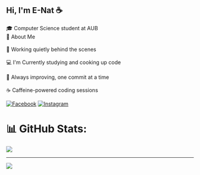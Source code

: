 ## Hi, I'm E-Nat ☕️
🎓 Computer Science student at AUB 
<br> 💫 About Me <br/>
<br>🔧 Working quietly behind the scenes <br>
<br>💻 I'm Currently studying and cooking up code</br>
<br>🌱 Always improving, one commit at a time<br/>
<br>☕️ Caffeine-powered coding sessions <br/>

[![Facebook](https://img.shields.io/badge/Facebook-%231877F2.svg?logo=Facebook&logoColor=white)](https://facebook.com/https://www.facebook.com/share/16GcrsFhxr/?mibextid=LQQJ4d) [![Instagram](https://img.shields.io/badge/Instagram-%23E4405F.svg?logo=Instagram&logoColor=white)](https://instagram.com/@eiinat168) 

# 📊 GitHub Stats:

![](https://nirzak-streak-stats.vercel.app/?user=E-NAT&theme=merko&hide_border=false)<br/>


---
[![](https://visitcount.itsvg.in/api?id=E-NAT&icon=0&color=0)](https://visitcount.itsvg.in)

<!-- Proudly created with GPRM ( https://gprm.itsvg.in ) -->
